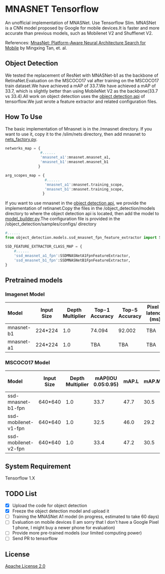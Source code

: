 # MNASNET Tensorflow

 An unofficial implementation of MNASNet.
 Use Tensorflow Slim.
 MNASNet is a CNN model proposed by Google for mobile devices.It is faster and more accurate than previous models, such as Mobilenet V2 and Shufflenet V2.

 References: [MnasNet: Platform-Aware Neural Architecture Search for Mobile](https://arxiv.org/pdf/1807.11626.pdf) by Mingxing Tan, et. al.

## Object Detection
  We tested the replacement of ResNet with MNASNet-b1 as the backbone of RetinaNet.Evaluation on the MSCOCO17 val after training on the MSCOCO17 train dataset.We have achieved a mAP of 33.7.We have achieved a mAP of 33.7, which is slightly better than using MobileNet V2 as the backbone(33.7 vs 33.4).All work on object detection uses the [object detection api](https://github.com/tensorflow/models/tree/master/research/object_detection) of tensorflow.We just wrote a feature extractor and related configuration files.

## How To Use
 The basic implementation of Mnasnet is in the /mnasnet directory. If you want to use it, copy it to the /slim/nets directory, then add mnasnet to [nets_factory.py](https://github.com/tensorflow/models/blob/r1.13.0/research/slim/nets/nets_factory.py).
 
```python
networks_map = {
                #......
                'mnasnet_a1':mnasnet.mnasnet_a1,
                'mnasnet_b1':mnasnet.mnasnet_b1
               }

arg_scopes_map = {
                  #......
                  'mnasnet_a1':mnasnet.training_scope,
                  'mnasnet_b1':mnasnet.training_scope,
                 }
```
 If you want to use mnasnet in the [object detection api](https://github.com/tensorflow/models/tree/master/research/object_detection), we provide the implementation of retinanet.Copy the files in the /object_detection/models directory to where the object detection api is located, then add the model to [model_builder.py](https://github.com/tensorflow/models/blob/r1.13.0/research/object_detection/builders/model_builder.py).The configuration file is provided in the /object_detection/samples/configs/ directory
 
```python
#......
from object_detection.models.ssd_mnasnet_fpn_feature_extractor import SSDMNASNetA1FpnFeatureExtractor, SSDMNASNetB1FpnFeatureExtractor
```
 
```python
SSD_FEATURE_EXTRACTOR_CLASS_MAP = {
    #......
    'ssd_mnasnet_a1_fpn':SSDMNASNetA1FpnFeatureExtractor,
    'ssd_mnasnet_b1_fpn':SSDMNASNetB1FpnFeatureExtractor,
}
```
## Pretrained models

### Imagenet Model
| Model | Input Size | Depth Multiplier | Top-1 Accuracy | Top-5 Accuracy | Pixel 1 latency (ms) | DownLoad Link |
| :---- | ---------- | ---------------- | -------------- | -------------- | -------------------- | ------------- |
| mnasnet-b1 | 224*224 | 1.0 | 74.094 | 92.002 | TBA | [mnasnet_b1_1.0_224.tar](https://drive.google.com/open?id=1A04CaDk6WhXCwZ1ivkLQxE1YhPV1WYcz)
| mnasnet-a1 | 224*224 | 1.0 | TBA | TBA | TBA | TBA

### MSCOCO17 Model
| Model | Input Size | Depth Multiplier | mAP(IOU 0.05:0.95) | mAP.L | mAP.M | mAP.S |  Pixel 1 latency (ms) | DownLoad Link |
| :---- | ---------- | ---------------- | ------------------ | ----- | ----- | ----- | -------------- | -------------------- |
| ssd-mnasnet-b1-fpn | 640*640 | 1.0 | 33.7 | 47.7 | 30.5 | 11.7 | TBA | [ssd_mnasnet_b1_fpn_shared_box_predictor_640x640_coco17_2019_03_21.tar](https://drive.google.com/open?id=1t6WAYdG5lYMd2pOKS89hTE-UOpy4KrEh)
| ssd-mobilenet-v1-fpn | 640*640 | 1.0 | 32.5 | 46.0 | 29.2 | 10.1 | TBA | [ssd_mobilenet_v1_fpn_shared_box_predictor_640x640_coco17_2019_03_21.tar](https://drive.google.com/open?id=1LtvJqFGuALjBiDKkyLY2xDM_UGw1NAFD)
| ssd-mobilenet-v2-fpn | 640*640 | 1.0 | 33.4 | 47.2 | 30.5 | 10.7 | TBA | [ssd_mobilenet_v2_fpn_shared_box_predictor_640x640_coco17_2019_03_21.tar](https://drive.google.com/open?id=1VqpJ_DAZtmjrM8oAkCDP1dLIJRnHzY-Y)

## System Requirement

  Tensorflow 1.X  

## TODO List
 
  * [x] Upload the code for object detection
  * [x] Freeze the object detection model and upload it 
  * [ ] Training the MNASNet A1 model (in progress, estimated to take 60 days)
  * [ ] Evaluation on mobile devices (I am sorry that I don't have a Google Pixel 1 phone, I might buy a newer phone for evaluation)
  * [ ] Provide more pre-trained models (our limited computing power)
  * [ ] Send PR to tensorflow

## License
 
 [Apache License 2.0](LICENSE)